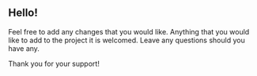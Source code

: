 ## Hello!

Feel free to add any changes that you would like.
Anything that you would like to add to the project it is welcomed.
Leave any questions should you have any.

Thank you for your support!
